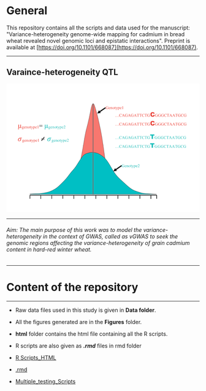 # General
This repository  contains all the scripts and data used for the manuscript: "Variance-heterogeneity genome-wide mapping for cadmium in bread wheat revealed novel genomic loci and epistatic interactions".  Preprint is available at [https://doi.org/10.1101/668087](https://doi.org/10.1101/668087). 

***
## Varaince-heterogeneity QTL 
![](www/intro_fig.png)
***

###### Aim: The main purpose of this work was to model the variance-heterogeneity in the context of GWAS, called as vGWAS to seek the genomic regions affecting the variance-heterogeneity of grain cadmium content in hard-red winter wheat.
***
# Content of the repository
***

- Raw data files used in this study is given in **Data folder**.
- All the figures generated are in the **Figures** folder.
- **html** folder contains the html file containing all the R scripts.
- R scripts are also given as ***.rmd*** files in rmd folder


- [R Scripts_HTML](https://htmlpreview.github.io/?https://github.com/whussain2/vGWAS/blob/master/html/all.html)
- [.rmd](https://github.com/whussain2/vGWAS/blob/master/rmd_files/all.rmd)
- [Multiple_testing_Scripts](https://github.com/whussain2/vGWAS/blob/master/rmd_files/multiple_testing.Rmd)




